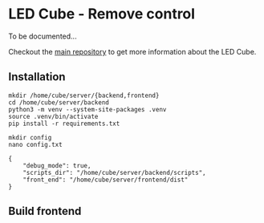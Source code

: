 LED Cube - Remove control
=========================

To be documented...

Checkout the [main repository](https://github.com/francoisgeorgy/led-cube) to get more information about the LED Cube.


## Installation

    mkdir /home/cube/server/{backend,frontend}
    cd /home/cube/server/backend
    python3 -m venv --system-site-packages .venv
    source .venv/bin/activate
    pip install -r requirements.txt

    mkdir config
    nano config.txt
    
    {
        "debug_mode": true,
        "scripts_dir": "/home/cube/server/backend/scripts",
        "front_end": "/home/cube/server/frontend/dist"
    }


## Build frontend



